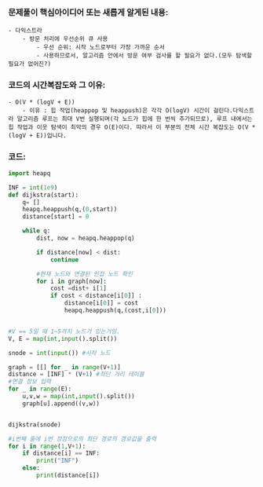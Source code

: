 ### 문제풀이 핵심아이디어 또는 새롭게 알게된 내용: 
    - 다익스트라 
        - 방문 처리에 우선순위 큐 사용
            - 우선 순위: 시작 노드로부터 가장 가까운 순서
            - 사용하므로서, 알고리즘 안에서 방문 여부 검사를 할 필요가 없다.(모두 탐색할 필요가 없어진?)
    
### 코드의 시간복잡도와 그 이유:
    - O(V * (logV + E))
        - 이유 : 힙 작업(heappop 및 heappush)은 각각 O(logV) 시간이 걸린다.다익스트라 알고리즘 루프는 최대 V번 실행되며(각 노드가 힙에 한 번씩 추가되므로), 루프 내에서는 힙 작업과 이웃 탐색이 최악의 경우 O(E)이다. 따라서 이 부분의 전체 시간 복잡도는 O(V * (logV + E))입니다.

### 코드:
```python
import heapq

INF = int(1e9)
def dijkstra(start):
    q= []
    heapq.heappush(q,(0,start))
    distance[start] = 0

    while q:
        dist, now = heapq.heappop(q)

        if distance[now] < dist:
            continue

        #현재 노드와 연결된 인접 노드 확인
        for i in graph[now]:
            cost =dist+ i[1]
            if cost < distance[i[0]] :
                distance[i[0]] = cost
                heapq.heappush(q,(cost,i[0]))


#V == 5일 때 1~5까지 노드가 있는거임.
V, E = map(int,input().split())

snode = int(input()) #시작 노드

graph = [[] for _ in range(V+1)]
distance = [INF] * (V+1) #최단 거리 테이블
#연결 정보 입력
for _ in range(E):
    u,v,w = map(int,input().split())
    graph[u].append((v,w))


dijkstra(snode)

#i번째 줄에 i번 정점으로의 최단 경로의 경로값을 출력
for i in range(1,V+1):
    if distance[i] == INF:
        print("INF")
    else:
        print(distance[i])
```

